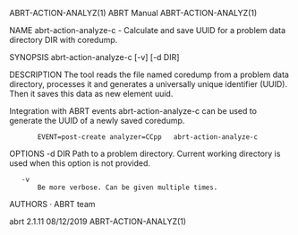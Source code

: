 ABRT-ACTION-ANALYZ(1)                                                                            ABRT Manual                                                                            ABRT-ACTION-ANALYZ(1)



NAME
       abrt-action-analyze-c - Calculate and save UUID for a problem data directory DIR with coredump.

SYNOPSIS
       abrt-action-analyze-c [-v] [-d DIR]

DESCRIPTION
       The tool reads the file named coredump from a problem data directory, processes it and generates a universally unique identifier (UUID). Then it saves this data as new element uuid.

   Integration with ABRT events
       abrt-action-analyze-c can be used to generate the UUID of a newly saved coredump.

           EVENT=post-create analyzer=CCpp   abrt-action-analyze-c

OPTIONS
       -d DIR
           Path to a problem directory. Current working directory is used when this option is not provided.

       -v
           Be more verbose. Can be given multiple times.

AUTHORS
       ·   ABRT team



abrt 2.1.11                                                                                       08/12/2019                                                                            ABRT-ACTION-ANALYZ(1)
